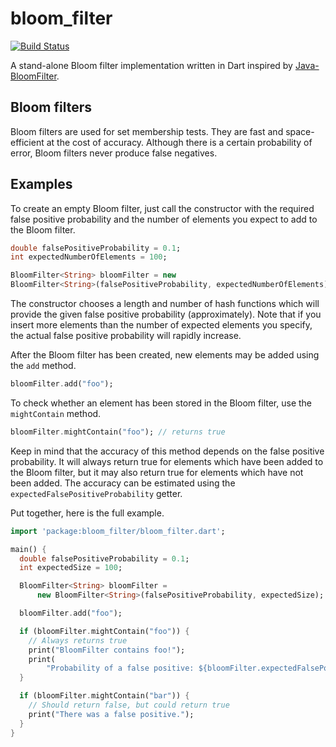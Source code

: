# bloom_filter

[![Build Status](https://travis-ci.org/kseo/bloom_filter.svg?branch=master)](https://travis-ci.org/kseo/bloom_filter)

A stand-alone Bloom filter implementation written in Dart inspired by
[Java-BloomFilter][Java-BloomFilter].

[Java-BloomFilter]: https://github.com/magnuss/java-bloomfilter

## Bloom filters

Bloom filters are used for set membership tests. They are fast and
space-efficient at the cost of accuracy. Although there is a certain probability
of error, Bloom filters never produce false negatives.

## Examples

To create an empty Bloom filter, just call the constructor with the required
false positive probability and the number of elements you expect to add to the
Bloom filter.

```dart
double falsePositiveProbability = 0.1;
int expectedNumberOfElements = 100;

BloomFilter<String> bloomFilter = new
BloomFilter<String>(falsePositiveProbability, expectedNumberOfElements);
```

The constructor chooses a length and number of hash functions which will provide
the given false positive probability (approximately). Note that if you insert
more elements than the number of expected elements you specify, the actual false
positive probability will rapidly increase.

After the Bloom filter has been created, new elements may be added using the
`add` method.

```dart
bloomFilter.add("foo");
```

To check whether an element has been stored in the Bloom filter, use the
`mightContain` method.

```dart
bloomFilter.mightContain("foo"); // returns true
```

Keep in mind that the accuracy of this method depends on the false positive
probability. It will always return true for elements which have been added to
the Bloom filter, but it may also return true for elements which have not been
added. The accuracy can be estimated using the
`expectedFalsePositiveProbability` getter.

Put together, here is the full example.

```dart
import 'package:bloom_filter/bloom_filter.dart';

main() {
  double falsePositiveProbability = 0.1;
  int expectedSize = 100;

  BloomFilter<String> bloomFilter =
      new BloomFilter<String>(falsePositiveProbability, expectedSize);

  bloomFilter.add("foo");

  if (bloomFilter.mightContain("foo")) {
    // Always returns true
    print("BloomFilter contains foo!");
    print(
        "Probability of a false positive: ${bloomFilter.expectedFalsePositiveProbability}");
  }

  if (bloomFilter.mightContain("bar")) {
    // Should return false, but could return true
    print("There was a false positive.");
  }
}
```

